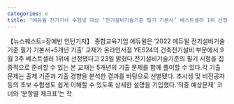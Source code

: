 ```yaml
---
categories: e
title: "에듀윌 전기기사 수험생 대상 ‘전기설비기술기준 필기 기본서’ 베스트셀러 1위 선정"
---
```

【뉴스퀘스트=장예빈 인턴기자】 종합교육기업 에듀윌은 ‘2022 에듀윌 전기설비기술기준 필기 기본서+5개년 기출’ 교재가 온라인서점 YES24의 건축전기설비 부문에서 9월 3주 베스트셀러 1위에 선정됐다고 23일 밝혔다.전기설비기술기준의 필기 시험을 집중적으로 준비할 수 있는 본 교재는 5개년의 기출 문제를 함께 풀이할 수 있다.각 기출 문제는 출제 기준과 기출 경향을 분석한 결과를 바탕으로 선별됐다. 초시생 및 비전공자 등의 초보 수험생도 쉽게 이해할 수 있도록 상세한 설명을 기입했다.‘적중 예상문제’ 코너와 ‘문항별 체크표’는 학